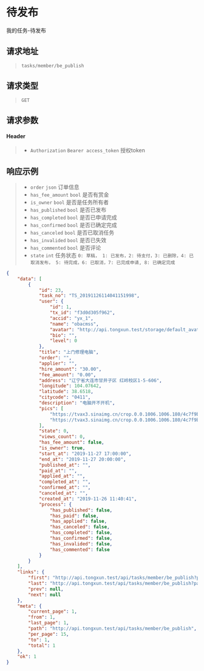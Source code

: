 # 待发布

我的任务-待发布

## 请求地址

> `tasks/member/be_publish`

## 请求类型

> `GET`

## 请求参数

#### Header

> - `Authorization` `Bearer access_token` 授权token

## 响应示例

> - `order` `json` 订单信息
> - `has_fee_amount` `bool` 是否有赏金
> - `is_owner` `bool` 是否是任务所有者
> - `has_published` `bool` 是否已发布
> - `has_completed` `bool` 是否已申请完成
> - `has_confirmed` `bool` 是否已确定完成
> - `has_canceled` `bool` 是否已取消任务
> - `has_invalided` `bool` 是否已失效
> - `has_commented` `bool` 是否评论
> - `state` `int` 任务状态 `0: 草稿， 1: 已发布，2: 待支付，3: 已删除，4: 已取消发布， 5: 待完成，6: 已取消，7: 已完成申请, 8: 已确定完成`

```json
{
    "data": [
        {
            "id": 23,
            "task_no": "TS_20191126114041151998",
            "user": {
                "id": 1,
                "tx_id": "f3d0d305f962",
                "accid": "yx_1",
                "name": "obacmss",
                "avatar": "http://api.tongxun.test/storage/default_avatars/pic_020.jpg",
                "bio": "",
                "level": 0
            },
            "title": "上门修理电脑",
            "order": "",
            "applier": "",
            "hire_amount": "30.00",
            "fee_amount": "0.00",
            "address": "辽宁省大连市甘井子区 红岭校区1-5-606",
            "longitude": 104.07642,
            "latitude": 38.6518,
            "citycode": "0411",
            "description": "电脑开不开机",
            "pics": [
                "https://tvax3.sinaimg.cn/crop.0.0.1006.1006.180/4c7f9b17ly8fwpigg780qj20ry0ryabc.jpg",
                "https://tvax3.sinaimg.cn/crop.0.0.1006.1006.180/4c7f9b17ly8fwpigg780qj20ry0ryabc.jpg"
            ],
            "state": 0,
            "views_count": 0,
            "has_fee_amount": false,
            "is_owner": true,
            "start_at": "2019-11-27 17:00:00",
            "end_at": "2019-11-27 20:00:00",
            "published_at": "",
            "paid_at": "",
            "applied_at": "",
            "completed_at": "",
            "confirmed_at": "",
            "canceled_at": "",
            "created_at": "2019-11-26 11:40:41",
            "process": {
                "has_published": false,
                "has_paid": false,
                "has_applied": false,
                "has_canceled": false,
                "has_completed": false,
                "has_confirmed": false,
                "has_invalided": false,
                "has_commented": false
            }
        }
    ],
    "links": {
        "first": "http://api.tongxun.test/api/tasks/member/be_publish?page=1",
        "last": "http://api.tongxun.test/api/tasks/member/be_publish?page=1",
        "prev": null,
        "next": null
    },
    "meta": {
        "current_page": 1,
        "from": 1,
        "last_page": 1,
        "path": "http://api.tongxun.test/api/tasks/member/be_publish",
        "per_page": 15,
        "to": 1,
        "total": 1
    },
    "ok": 1
}
```
